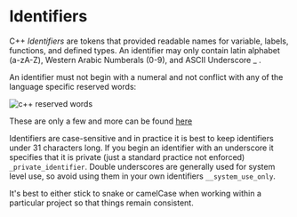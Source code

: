 # Identifiers

C++ *Identifiers* are tokens that provided readable names for variable, labels, functions, and defined types. An identifier may only contain latin alphabet (a-zA-Z), Western Arabic Numberals (0-9), and ASCII Underscore _ .

An identifier must not begin with a numeral and not conflict with any of the language specific reserved words:

![c++ reserved words](http://www.eitworld.com/cpp/cp4.jpg)

These are only a few and more can be found [here](http://en.cppreference.com/w/cpp/keyword)

Identifiers are case-sensitive and in practice it is best to keep identifiers under 31 characters long. If you begin an identifier with an underscore it specifies that it is private (just a standard practice not enforced) `_private_identifier`. Double underscores are generally used for system level use, so avoid using them in your own identifiers `__system_use_only`.

It's best to either stick to snake or camelCase when working within a particular project so that things remain consistent.
